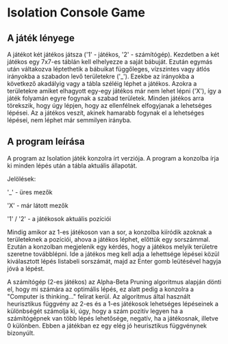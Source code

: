 # Isolation Console Game

## A játék lényege
A játékot két játékos játsza ('1' - játékos, '2' - számítógép). Kezdetben a két játékos egy 7x7-es táblán kell elhelyezze a saját bábuját. Ezután egymás után váltakozva léptethetik a bábuikat függőleges, vízszintes vagy átlós irányokba a szabadon levő területekre ('_'). Ezekbe az irányokba a következő akadályig vagy a tábla széléig léphet a játékos. Azokra a területekre amiket elhagyott egy-egy játékos már nem lehet lépni ('X'), így a játék folyamán egyre fogynak a szabad területek. Minden játékos arra törekszik, hogy úgy lépjen, hogy az ellenfélnek elfogyjanak a lehetséges lépései. Az a játékos veszít, akinek hamarabb fogynak el a lehetséges lépései, nem léphet már semmilyen irányba.

## A program leírása
A program az Isolation játék konzolra írt verziója. A program a konzolba írja ki minden lépés után a tábla aktuális állapotát.

Jelölések:

'_' - üres mezők

'X' - már látott mezők

'1' / '2' - a játékosok aktuális pozíciói

Mindig amikor az 1-es játékoson van a sor, a konzolba kiíródik azoknak a területeknek a pozíciói, ahova a játékos léphet, előttük egy sorszámmal. Ezután a konzolban megjelenik egy kérdés, hogy a játékos melyik területre szeretne továbblépni. Ide a játékos meg kell adja a lehettsége lépései közül kiválasztott lépés listabeli sorszámát, majd az Enter gomb leütésével hagyja jóvá a lépést.

A számítógép (2-es játékos) az Alpha-Beta Pruning algoritmus alapján dönti el, hogy mi számára az optimális lépés, ez alatt pedig a konzolra a "Computer is thinking..." felirat kerül. Az algoritmus által használt heurisztikus függvény az 2-es és a 1-es játékosok lehetséges lépéseinek a különbségét számolja ki, úgy, hogy a szám pozitív legyen ha a számítógépnek van több lépés lehetősége, negatív, ha a játékosnak, illetve 0 különben. Ebben a játékban ez egy elég jó heurisztikus függvénynek bizonyúlt. 

##
